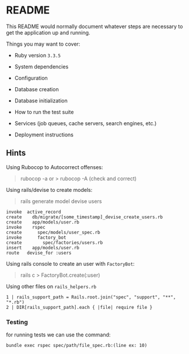 # README

This README would normally document whatever steps are necessary to get the
application up and running.

Things you may want to cover:

* Ruby version `3.3.5`

* System dependencies

* Configuration

* Database creation

* Database initialization

* How to run the test suite

* Services (job queues, cache servers, search engines, etc.)

* Deployment instructions

## Hints

Using Rubocop to Autocorrect offenses:

> rubocop -a or > rubocop -A (check and correct)

Using rails/devise to create models:

> rails generate model devise users

``` 
invoke  active_record
create    db/migrate/[some_timestamp]_devise_create_users.rb
create    app/models/user.rb
invoke    rspec
create      spec/models/user_spec.rb
invoke      factory_bot
create        spec/factories/users.rb
insert    app/models/user.rb
route   devise_for :users
```

Using rails console to create an user with `FactoryBot`:

> rails c > FactoryBot.create(:user)

Using other files on `rails_helpers.rb`

```
1 | rails_support_path = Rails.root.join("spec", "support", "**", "*.rb")
2 | DIR[rails_support_path].each { |file| require file }
```

### Testing

for running tests we can use the command:

`bundle exec rspec spec/path/file_spec.rb:(line ex: 10)`
